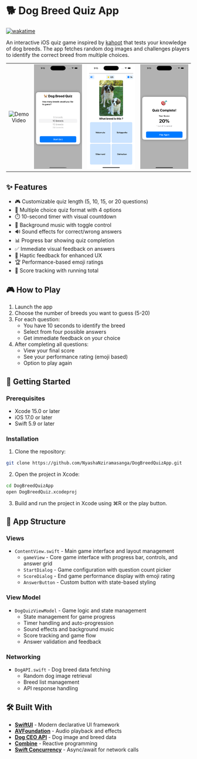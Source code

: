 # 🐕 Dog Breed Quiz App

[![wakatime](https://wakatime.com/badge/github/NyashaNziramasanga/DogBreedQuizApp.svg)](https://wakatime.com/badge/github/NyashaNziramasanga/DogBreedQuizApp)

An interactive iOS quiz game inspired by [kahoot](https://kahoot.com/) that tests your knowledge of dog breeds. The app fetches random dog images and challenges players to identify the correct breed from multiple choices.

|||||
|:--:|:--:|:--:|:--:|
|![Demo Video](Media/demo.gif) |![Start Game](Media/start-game.png) |![Select Breed](Media/select-breed.png) |![End Game](Media/end-game.png)|

## ✨ Features

- 🎮 Customizable quiz length (5, 10, 15, or 20 questions)
- 🎯 Multiple choice quiz format with 4 options
- ⏱️ 10-second timer with visual countdown
- 🎵 Background music with toggle control
- 🔊 Sound effects for correct/wrong answers
- 📊 Progress bar showing quiz completion
- ✅ Immediate visual feedback on answers
- 💪 Haptic feedback for enhanced UX
- 🏆 Performance-based emoji ratings
- 🎯 Score tracking with running total

## 🎮 How to Play

1. Launch the app
2. Choose the number of breeds you want to guess (5-20)
3. For each question:
   - You have 10 seconds to identify the breed
   - Select from four possible answers
   - Get immediate feedback on your choice
4. After completing all questions:
   - View your final score
   - See your performance rating (emoji based)
   - Option to play again

## 🚀 Getting Started

### Prerequisites

- Xcode 15.0 or later
- iOS 17.0 or later
- Swift 5.9 or later

### Installation

1. Clone the repository:
```bash
git clone https://github.com/NyashaNziramasanga/DogBreedQuizApp.git
```

2. Open the project in Xcode:
```bash
cd DogBreedQuizApp
open DogBreedQuiz.xcodeproj
```

3. Build and run the project in Xcode using ⌘R or the play button.

## 📱 App Structure

### Views
- `ContentView.swift` - Main game interface and layout management
  - `gameView` - Core game interface with progress bar, controls, and answer grid
  - `StartDialog` - Game configuration with question count picker
  - `ScoreDialog` - End game performance display with emoji rating
  - `AnswerButton` - Custom button with state-based styling

### View Model
- `DogQuizViewModel` - Game logic and state management
  - State management for game progress
  - Timer handling and auto-progression
  - Sound effects and background music
  - Score tracking and game flow
  - Answer validation and feedback

### Networking
- `DogAPI.swift` - Dog breed data fetching
  - Random dog image retrieval
  - Breed list management
  - API response handling

## 🛠️ Built With

- **[SwiftUI](https://developer.apple.com/swiftui/)** - Modern declarative UI framework
- **[AVFoundation](https://developer.apple.com/av-foundation/)** - Audio playback and effects
- **[Dog CEO API](https://dog.ceo/dog-api/)** - Dog image and breed data
- **[Combine](https://developer.apple.com/documentation/combine)** - Reactive programming
- **[Swift Concurrency](https://docs.swift.org/swift-book/documentation/the-swift-programming-language/concurrency/)** - Async/await for network calls

